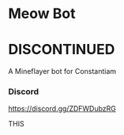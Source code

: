 # Meow Bot
# DISCONTINUED

A Mineflayer bot for Constantiam

### Discord
https://discord.gg/ZDFWDubzRG


THIS 
